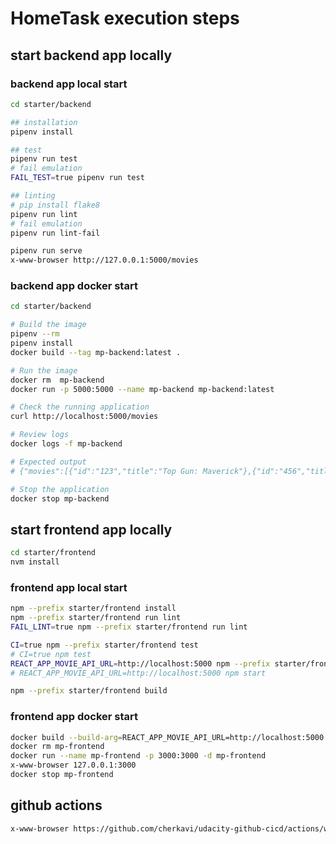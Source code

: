 # HomeTask execution steps 

## start backend app locally 
### backend app local start
```sh
cd starter/backend

## installation
pipenv install

## test
pipenv run test
# fail emulation
FAIL_TEST=true pipenv run test

## linting
# pip install flake8
pipenv run lint
# fail emulation
pipenv run lint-fail

pipenv run serve
x-www-browser http://127.0.0.1:5000/movies
```


### backend app docker start
```sh
cd starter/backend

# Build the image
pipenv --rm 
pipenv install 
docker build --tag mp-backend:latest .

# Run the image
docker rm  mp-backend
docker run -p 5000:5000 --name mp-backend mp-backend:latest

# Check the running application
curl http://localhost:5000/movies

# Review logs
docker logs -f mp-backend

# Expected output
# {"movies":[{"id":"123","title":"Top Gun: Maverick"},{"id":"456","title":"Sonic the Hedgehog"},{"id":"789","title":"A Quiet Place"}]}

# Stop the application
docker stop mp-backend
```

## start frontend app locally 
```sh
cd starter/frontend
nvm install 
```
### frontend app local start
```sh
npm --prefix starter/frontend install
npm --prefix starter/frontend run lint
FAIL_LINT=true npm --prefix starter/frontend run lint

CI=true npm --prefix starter/frontend test
# CI=true npm test
REACT_APP_MOVIE_API_URL=http://localhost:5000 npm --prefix starter/frontend start
# REACT_APP_MOVIE_API_URL=http://localhost:5000 npm start

npm --prefix starter/frontend build
```

### frontend app docker start
```sh
docker build --build-arg=REACT_APP_MOVIE_API_URL=http://localhost:5000 --tag=mp-frontend:latest -f starter/frontend/Dockerfile starter/frontend
docker rm mp-frontend
docker run --name mp-frontend -p 3000:3000 -d mp-frontend
x-www-browser 127.0.0.1:3000
docker stop mp-frontend
```

## github actions
```sh
x-www-browser https://github.com/cherkavi/udacity-github-cicd/actions/workflows/workflow-ci-frontend.yaml
```
